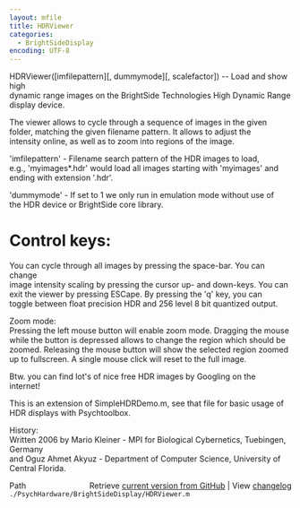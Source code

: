 ```yaml
---
layout: mfile
title: HDRViewer
categories:
  - BrightSideDisplay
encoding: UTF-8
---
```


HDRViewer([imfilepattern][, dummymode][, scalefactor]) -- Load and show high  
dynamic range images on the BrightSide Technologies High Dynamic Range  
display device.  

The viewer allows to cycle through a sequence of images in the given  
folder, matching the given filename pattern. It allows to adjust the  
intensity online, as well as to zoom into regions of the image.  

'imfilepattern' - Filename search pattern of the HDR images to load,  
e.g., 'myimages\*.hdr' would load all images starting with 'myimages' and  
ending with extension '.hdr'.  

'dummymode' - If set to 1 we only run in emulation mode without use of  
the HDR device or BrightSide core library.  

# Control keys:  

You can cycle through all images by pressing the space-bar. You can change  
image intensity scaling by pressing the cursor up- and down-keys. You can  
exit the viewer by pressing ESCape. By pressing the 'q' key, you can  
toggle between float precision HDR and 256 level 8 bit quantized output.  

Zoom mode:  
Pressing the left mouse button will enable zoom mode. Dragging the mouse  
while the button is depressed allows to change the region which should be  
zoomed. Releasing the mouse button will show the selected region zoomed  
up to fullscreen. A single mouse click will reset to the full image.  

Btw. you can find lot's of nice free HDR images by Googling on the  
internet!  

This is an extension of SimpleHDRDemo.m, see that file for basic usage of  
HDR displays with Psychtoolbox.  

History:  
Written 2006 by Mario Kleiner - MPI for Biological Cybernetics, Tuebingen, Germany  
and Oguz Ahmet Akyuz - Department of Computer Science, University of Central Florida.  


<div class="code_header" style="text-align:right;">
  <span style="float:left;">Path&nbsp;&nbsp;</span> <span class="counter">Retrieve <a href=
  "https://raw.github.com/Psychtoolbox-3/Psychtoolbox-3/beta/./PsychHardware/BrightSideDisplay/HDRViewer.m">current version from GitHub</a> | View <a href=
  "https://github.com/Psychtoolbox-3/Psychtoolbox-3/commits/beta/./PsychHardware/BrightSideDisplay/HDRViewer.m">changelog</a></span>
</div>
<div class="code">
  <code>./PsychHardware/BrightSideDisplay/HDRViewer.m</code>
</div>
